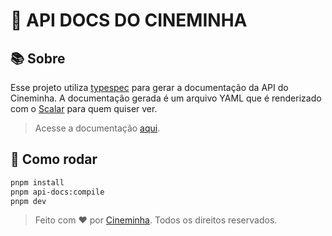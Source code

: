 # 🍿 API DOCS DO CINEMINHA

## 📚 Sobre

Esse projeto utiliza [typespec](https://typespec.io) para gerar a documentação da API do Cineminha. A documentação gerada é um arquivo YAML que é renderizado com o [Scalar](https://scalar.com/) para quem quiser ver.

> Acesse a documentação [aqui](https://docs.cineminha.online).

## 🚀 Como rodar

```bash
pnpm install
pnpm api-docs:compile
pnpm dev
```

> Feito com ❤️ por [Cineminha](https://cineminha.online). Todos os direitos reservados.
